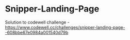 # Snipper-Landing-Page
Solution to codewell challenge - https://www.codewell.cc/challenges/snipper-landing-page--608bbe67e0984a001540d79b
